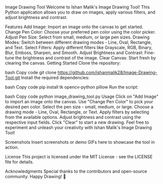 Image Drawing Tool
Welcome to Ishan Malik's Image Drawing Tool! This Python application allows you to draw on images, apply various filters, and adjust brightness and contrast.

Features
Add Image: Import an image onto the canvas to get started.
Change Pen Color: Choose your preferred pen color using the color picker.
Adjust Pen Size: Select from small, medium, or large pen sizes.
Drawing Modes: Switch between different drawing modes - Line, Oval, Rectangle, and Text.
Select Filters: Apply different filters like Grayscale, RGB, Binary, Blur, Emboss, Sharpen, and Smooth.
Adjust Brightness and Contrast: Fine-tune the brightness and contrast of the image.
Clear Canvas: Start fresh by clearing the canvas.
Getting Started
Clone the repository:

bash
Copy code
git clone https://github.com/ishanmalik28/Image-Drawing-Tool.git
Install the required dependencies:

bash
Copy code
pip install tk opencv-python pillow
Run the script:

bash
Copy code
python image_drawing_tool.py
Usage
Click on "Add Image" to import an image onto the canvas.
Use "Change Pen Color" to pick your desired pen color.
Select the pen size - small, medium, or large.
Choose a drawing mode - Line, Oval, Rectangle, or Text.
Apply filters by selecting from the available options.
Adjust brightness and contrast using the respective input fields.
Click "Clear" to start a new drawing.
Feel free to experiment and unleash your creativity with Ishan Malik's Image Drawing Tool!

Screenshots
Insert screenshots or demo GIFs here to showcase the tool in action.

License
This project is licensed under the MIT License - see the LICENSE file for details.

Acknowledgments
Special thanks to the contributors and open-source community.
Happy Drawing! 🎨
